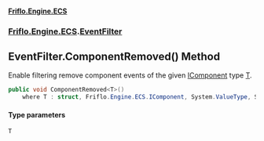 #### [Friflo.Engine.ECS](index.md 'index')
### [Friflo.Engine.ECS](Friflo.Engine.ECS.md 'Friflo.Engine.ECS').[EventFilter](EventFilter.md 'Friflo.Engine.ECS.EventFilter')

## EventFilter.ComponentRemoved<T>() Method

Enable filtering remove component events of the given [IComponent](IComponent.md 'Friflo.Engine.ECS.IComponent') type [T](EventFilter.ComponentRemoved_T_().md#Friflo.Engine.ECS.EventFilter.ComponentRemoved_T_().T 'Friflo.Engine.ECS.EventFilter.ComponentRemoved<T>().T').

```csharp
public void ComponentRemoved<T>()
    where T : struct, Friflo.Engine.ECS.IComponent, System.ValueType, System.ValueType;
```
#### Type parameters

<a name='Friflo.Engine.ECS.EventFilter.ComponentRemoved_T_().T'></a>

`T`